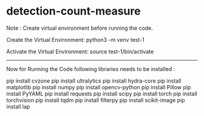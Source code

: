 # detection-count-measure

Note : Create virtual environment before running the code. 

Create the Virtual Environment: python3 -m venv test-1

Activate the Virtual Environment: source test-1/bin/activate


****************************************************************


Now for Running the Code following libraries needs to be installed :

pip install cvzone
pip install ultralytics
pip install hydra-core
pip install matplotlib
pip install numpy
pip install opencv-python
pip install Pillow
pip install PyYAML
pip install requests
pip install scipy
pip install torch
pip install torchvision
pip install tqdm
pip install filterpy
pip install scikit-image
pip install lap


